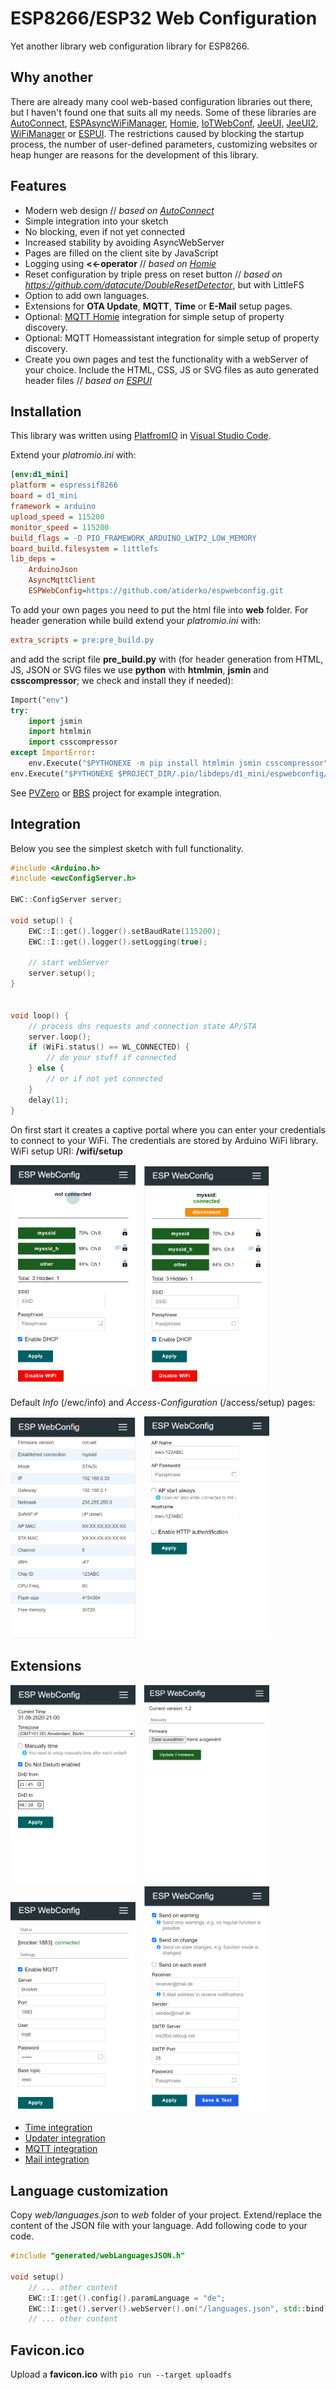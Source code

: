 # ESP8266/ESP32 Web Configuration

Yet another library web configuration library for ESP8266.

## Why another

There are already many cool web-based configuration libraries out there, but I haven't found one that suits all my needs. Some of these libraries are [AutoConnect](https://github.com/Hieromon/AutoConnect), [ESPAsyncWiFiManager](https://github.com/alanswx/ESPAsyncWiFiManager), [Homie](https://github.com/homieiot/homie-esp8266), [IoTWebConf](https://github.com/prampec/IotWebConf), [JeeUI](https://github.com/jeecrypt/JeeUIFramework), [JeeUI2](https://github.com/jeecrypt/JeeUI2), [WiFiManager](https://github.com/tzapu/WiFiManager) or [ESPUI](https://github.com/s00500/ESPUI). The restrictions caused by blocking the startup process, the number of user-defined parameters, customizing websites or heap hunger are reasons for the development of this library.

## Features

- Modern web design // _based on [AutoConnect](https://github.com/Hieromon/AutoConnect)_
- Simple integration into your sketch
- No blocking, even if not yet connected
- Increased stability by avoiding AsyncWebServer
- Pages are filled on the client site by JavaScript
- Logging using **<<-operator** // _based on [Homie](https://github.com/homieiot/homie-esp8266)_
- Reset configuration by triple press on reset button // _based on https://github.com/datacute/DoubleResetDetector_, but with LittleFS
- Option to add own languages.
- Extensions for **OTA Update**, **MQTT**, **Time** or **E-Mail** setup pages.
- Optional: [MQTT Homie](https://homieiot.github.io) integration for simple setup of property discovery.
- Optional: MQTT Homeassistant integration for simple setup of property discovery.
- Create you own pages and test the functionality with a webServer of your choice. Include the HTML, CSS, JS or SVG files as auto generated header files // _based on [ESPUI](https://github.com/s00500/ESPUI)_

## Installation

This library was written using [PlatfromIO](https://platformio.org/) in [Visual Studio Code](https://code.visualstudio.com/).

Extend your _platromio.ini_ with:

```ini
[env:d1_mini]
platform = espressif8266
board = d1_mini
framework = arduino
upload_speed = 115200
monitor_speed = 115200
build_flags = -D PIO_FRAMEWORK_ARDUINO_LWIP2_LOW_MEMORY
board_build.filesystem = littlefs
lib_deps =
    ArduinoJson
    AsyncMqttClient
    ESPWebConfig=https://github.com/atiderko/espwebconfig.git
```

To add your own pages you need to put the html file into **web** folder.
For header generation while build extend your _platromio.ini_ with:

```ini
extra_scripts = pre:pre_build.py
```

and add the script file **pre_build.py** with (for header generation from HTML, JS, JSON or SVG files we use **python** with **htmlmin**, **jsmin** and **csscompressor**; we check and install they if needed):

```python
Import("env")
try:
    import jsmin
    import htmlmin
    import csscompressor
except ImportError:
    env.Execute("$PYTHONEXE -m pip install htmlmin jsmin csscompressor")
env.Execute("$PYTHONEXE $PROJECT_DIR/.pio/libdeps/d1_mini/espwebconfig/scripts/generate_headers.py -p $PROJECT_DIR -n")
```

See [PVZero](https://github.com/JoTid/PVZero/tree/develop) or [BBS](https://github.com/atiderko/bbs) project for example integration.

## Integration

Below you see the simplest sketch with full functionality.

```cpp
#include <Arduino.h>
#include <ewcConfigServer.h>

EWC::ConfigServer server;

void setup() {
    EWC::I::get().logger().setBaudRate(115200);
    EWC::I::get().logger().setLogging(true);

    // start webServer
    server.setup();
}


void loop() {
    // process dns requests and connection state AP/STA
    server.loop();
    if (WiFi.status() == WL_CONNECTED) {
        // do your stuff if connected
    } else {
        // or if not yet connected
    }
    delay(1);
}
```

On first start it creates a captive portal where you can enter your credentials to connect to your WiFi. The credentials are stored by Arduino WiFi library. WiFi setup URI: **/wifi/setup**

<img src="docs/images/wifi_not_connected.png" width="200">&emsp;<img src="docs/images/wifi_connected.png" width="200">

Default _Info_ (/ewc/info) and _Access-Configuration_ (/access/setup) pages:

<img src="docs/images/info.png" width="200">&emsp;<img src="docs/images/access.png" width="200">

## Extensions

<img src="docs/images/time.png" width="200">&emsp;<img src="docs/images/updater.png" width="200">&emsp;<img src="docs/images/mqtt.png" width="200">&emsp;<img src="docs/images/mail.png" width="200">

- [Time integration](docs/time.md)
- [Updater integration](docs/updater.md)
- [MQTT integration](docs/mqtt.md)
- [Mail integration](docs/mail.md)

## Language customization

Copy _web/languages.json_ to _web_ folder of your project. Extend/replace the content of the JSON file with your language.
Add following code to your code.

```cpp
#include "generated/webLanguagesJSON.h"

void setup()
    // ... other content
    EWC::I::get().config().paramLanguage = "de";
    EWC::I::get().server().webServer().on("/languages.json", std::bind(&ConfigServer::sendContentG, &EWC::I::get().server(), ws, FPSTR(PROGMEM_CONFIG_APPLICATION_JSON), JSON_WEB_LANGUAGES_GZIP, sizeof(JSON_WEB_LANGUAGES_GZIP)));
    // ... other content
```

## Favicon.ico

Upload a **favicon.ico** with `pio run --target uploadfs`
